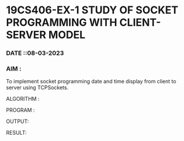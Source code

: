 # 19CS406-EX-1 STUDY OF SOCKET PROGRAMMING WITH CLIENT-SERVER MODEL

### DATE ::08-03-2023

### AIM :
   To implement socket programming date and time display from client to server using TCPSockets.

ALGORITHM :




PROGRAM :






OUTPUT:




RESULT:

